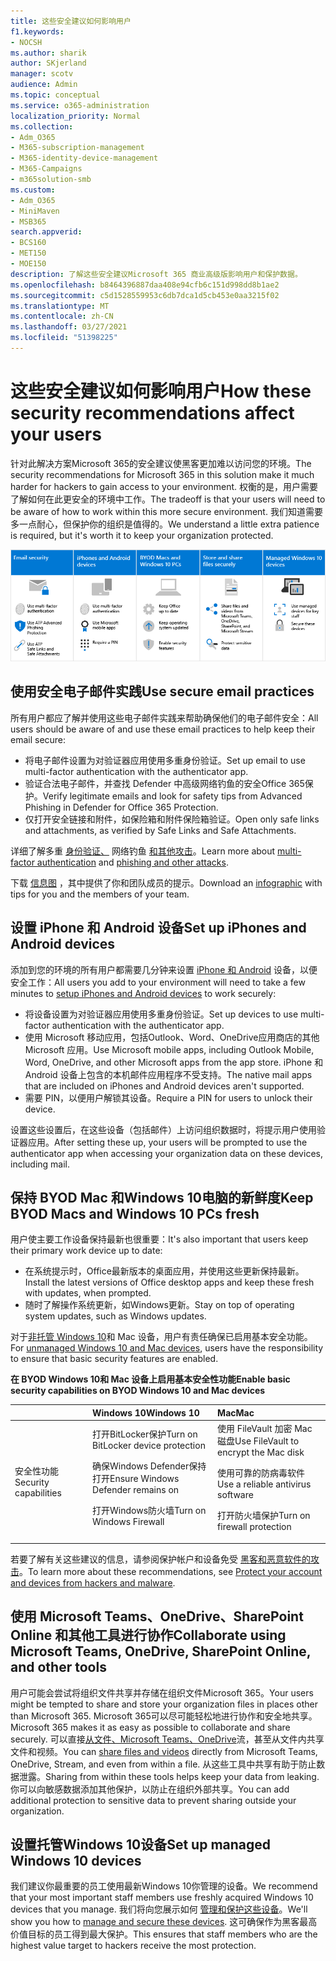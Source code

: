 ```yaml
---
title: 这些安全建议如何影响用户
f1.keywords:
- NOCSH
ms.author: sharik
author: SKjerland
manager: scotv
audience: Admin
ms.topic: conceptual
ms.service: o365-administration
localization_priority: Normal
ms.collection:
- Adm_O365
- M365-subscription-management
- M365-identity-device-management
- M365-Campaigns
- m365solution-smb
ms.custom:
- Adm_O365
- MiniMaven
- MSB365
search.appverid:
- BCS160
- MET150
- MOE150
description: 了解这些安全建议Microsoft 365 商业高级版影响用户和保护数据。
ms.openlocfilehash: b8464396887daa408e94cfb6c151d998dd8b1ae2
ms.sourcegitcommit: c5d1528559953c6db7dca1d5cb453e0aa3215f02
ms.translationtype: MT
ms.contentlocale: zh-CN
ms.lasthandoff: 03/27/2021
ms.locfileid: "51398225"
---
```

# <a name="how-these-security-recommendations-affect-your-users"></a><span data-ttu-id="d50a8-103">这些安全建议如何影响用户</span><span class="sxs-lookup"><span data-stu-id="d50a8-103">How these security recommendations affect your users</span></span>

<span data-ttu-id="d50a8-104">针对此解决方案Microsoft 365的安全建议使黑客更加难以访问您的环境。</span><span class="sxs-lookup"><span data-stu-id="d50a8-104">The security recommendations for Microsoft 365 in this solution make it much harder for hackers to gain access to your environment.</span></span> <span data-ttu-id="d50a8-105">权衡的是，用户需要了解如何在此更安全的环境中工作。</span><span class="sxs-lookup"><span data-stu-id="d50a8-105">The tradeoff is that your users will need to be aware of how to work within this more secure environment.</span></span> <span data-ttu-id="d50a8-106">我们知道需要多一点耐心，但保护你的组织是值得的。</span><span class="sxs-lookup"><span data-stu-id="d50a8-106">We understand a little extra patience is required, but it's worth it to keep your organization protected.</span></span>

![插图汇总了下面针对 iPhone、Android 设备、Mac、Windows 10、共享和关键人员的关键点](../media/M365-democracy-Users_900px.png)

## <a name="use-secure-email-practices"></a><span data-ttu-id="d50a8-108">使用安全电子邮件实践</span><span class="sxs-lookup"><span data-stu-id="d50a8-108">Use secure email practices</span></span>

<span data-ttu-id="d50a8-109">所有用户都应了解并使用这些电子邮件实践来帮助确保他们的电子邮件安全：</span><span class="sxs-lookup"><span data-stu-id="d50a8-109">All users should be aware of and use these email practices to help keep their email secure:</span></span>

- <span data-ttu-id="d50a8-110">将电子邮件设置为对验证器应用使用多重身份验证。</span><span class="sxs-lookup"><span data-stu-id="d50a8-110">Set up email to use multi-factor authentication with the authenticator app.</span></span>
- <span data-ttu-id="d50a8-111">验证合法电子邮件，并查找 Defender 中高级网络钓鱼的安全Office 365保护。</span><span class="sxs-lookup"><span data-stu-id="d50a8-111">Verify legitimate emails and look for safety tips from Advanced Phishing in Defender for Office 365 Protection.</span></span>
- <span data-ttu-id="d50a8-112">仅打开安全链接和附件，如保险箱和附件保险箱验证。</span><span class="sxs-lookup"><span data-stu-id="d50a8-112">Open only safe links and attachments, as verified by Safe Links and Safe Attachments.</span></span>

<span data-ttu-id="d50a8-113">详细了解多重 [身份验证、](m365-campaigns-multifactor-authenication.md) 网络钓鱼 [和其他攻击](m365-campaigns-phishing-and-attacks.md)。</span><span class="sxs-lookup"><span data-stu-id="d50a8-113">Learn more about [multi-factor authentication](m365-campaigns-multifactor-authenication.md) and [phishing and other attacks](m365-campaigns-phishing-and-attacks.md).</span></span>

<span data-ttu-id="d50a8-114">下载 [信息图](m365-campaigns-protect-campaign-infographic.md) ，其中提供了你和团队成员的提示。</span><span class="sxs-lookup"><span data-stu-id="d50a8-114">Download an [infographic](m365-campaigns-protect-campaign-infographic.md) with tips for you and the members of your team.</span></span>

## <a name="set-up-iphones-and-android-devices"></a><span data-ttu-id="d50a8-115">设置 iPhone 和 Android 设备</span><span class="sxs-lookup"><span data-stu-id="d50a8-115">Set up iPhones and Android devices</span></span>

<span data-ttu-id="d50a8-116">添加到您的环境的所有用户都需要几分钟来设置 [iPhone 和 Android](../business/set-up-mobile-devices.md?toc=%2Fmicrosoft-365%2Fcampaigns%2Ftoc.json) 设备，以便安全工作：</span><span class="sxs-lookup"><span data-stu-id="d50a8-116">All users you add to your environment will need to take a few minutes to [setup iPhones and Android devices](../business/set-up-mobile-devices.md?toc=%2Fmicrosoft-365%2Fcampaigns%2Ftoc.json) to work securely:</span></span>

- <span data-ttu-id="d50a8-117">将设备设置为对验证器应用使用多重身份验证。</span><span class="sxs-lookup"><span data-stu-id="d50a8-117">Set up devices to use multi-factor authentication with the authenticator app.</span></span>
- <span data-ttu-id="d50a8-118">使用 Microsoft 移动应用，包括Outlook、Word、OneDrive应用商店的其他 Microsoft 应用。</span><span class="sxs-lookup"><span data-stu-id="d50a8-118">Use Microsoft mobile apps, including Outlook Mobile, Word, OneDrive, and other Microsoft apps from the app store.</span></span> <span data-ttu-id="d50a8-119">iPhone 和 Android 设备上包含的本机邮件应用程序不受支持。</span><span class="sxs-lookup"><span data-stu-id="d50a8-119">The native mail apps that are included on iPhones and Android devices aren't supported.</span></span> 
- <span data-ttu-id="d50a8-120">需要 PIN，以便用户解锁其设备。</span><span class="sxs-lookup"><span data-stu-id="d50a8-120">Require a PIN for users to unlock their device.</span></span>

<span data-ttu-id="d50a8-121">设置这些设置后，在这些设备（包括邮件）上访问组织数据时，将提示用户使用验证器应用。</span><span class="sxs-lookup"><span data-stu-id="d50a8-121">After setting these up, your users will be prompted to use the authenticator app when accessing your organization data on these devices, including mail.</span></span>

## <a name="keep-byod-macs-and-windows-10-pcs-fresh"></a><span data-ttu-id="d50a8-122">保持 BYOD Mac 和Windows 10电脑的新鲜度</span><span class="sxs-lookup"><span data-stu-id="d50a8-122">Keep BYOD Macs and Windows 10 PCs fresh</span></span>

<span data-ttu-id="d50a8-123">用户使主要工作设备保持最新也很重要：</span><span class="sxs-lookup"><span data-stu-id="d50a8-123">It's also important that users keep their primary work device up to date:</span></span>

- <span data-ttu-id="d50a8-124">在系统提示时，Office最新版本的桌面应用，并使用这些更新保持最新。</span><span class="sxs-lookup"><span data-stu-id="d50a8-124">Install the latest versions of Office desktop apps and keep these fresh with updates, when prompted.</span></span>
- <span data-ttu-id="d50a8-125">随时了解操作系统更新，如Windows更新。</span><span class="sxs-lookup"><span data-stu-id="d50a8-125">Stay on top of operating system updates, such as Windows updates.</span></span>

<span data-ttu-id="d50a8-126">对于[非托管 Windows 10](m365-campaigns-protect-pcs-macs.md)和 Mac 设备，用户有责任确保已启用基本安全功能。</span><span class="sxs-lookup"><span data-stu-id="d50a8-126">For [unmanaged Windows 10 and Mac devices](m365-campaigns-protect-pcs-macs.md), users have the responsibility to ensure that basic security features are enabled.</span></span>

<span data-ttu-id="d50a8-127">**在 BYOD Windows 10和 Mac 设备上启用基本安全性功能**</span><span class="sxs-lookup"><span data-stu-id="d50a8-127">**Enable basic security capabilities on BYOD Windows 10 and Mac devices**</span></span>

| |<span data-ttu-id="d50a8-128">**Windows 10**</span><span class="sxs-lookup"><span data-stu-id="d50a8-128">**Windows 10**</span></span>|<span data-ttu-id="d50a8-129">**Mac**</span><span class="sxs-lookup"><span data-stu-id="d50a8-129">**Mac**</span></span>|
|:-----|:-----|:------|
|<span data-ttu-id="d50a8-130">安全性功能</span><span class="sxs-lookup"><span data-stu-id="d50a8-130">Security capabilities</span></span>|<span data-ttu-id="d50a8-131">打开BitLocker保护</span><span class="sxs-lookup"><span data-stu-id="d50a8-131">Turn on BitLocker device protection</span></span><p><p> <span data-ttu-id="d50a8-132">确保Windows Defender保持打开</span><span class="sxs-lookup"><span data-stu-id="d50a8-132">Ensure Windows Defender remains on</span></span> <p><span data-ttu-id="d50a8-133">打开Windows防火墙</span><span class="sxs-lookup"><span data-stu-id="d50a8-133">Turn on Windows Firewall</span></span>| <span data-ttu-id="d50a8-134">使用 FileVault 加密 Mac 磁盘</span><span class="sxs-lookup"><span data-stu-id="d50a8-134">Use FileVault to encrypt the Mac disk</span></span> <p><p><span data-ttu-id="d50a8-135">使用可靠的防病毒软件</span><span class="sxs-lookup"><span data-stu-id="d50a8-135">Use a reliable antivirus software</span></span> <p><span data-ttu-id="d50a8-136">打开防火墙保护</span><span class="sxs-lookup"><span data-stu-id="d50a8-136">Turn on firewall protection</span></span>|

<span data-ttu-id="d50a8-137">若要了解有关这些建议的信息，请参阅保护帐户和设备免受 [黑客和恶意软件的攻击](https://support.office.com/article/Protect-your-account-and-devices-from-hackers-and-malware-066d6216-a56b-4f90-9af3-b3a1e9a327d6#ID0EAABAAA=Windows_10)。</span><span class="sxs-lookup"><span data-stu-id="d50a8-137">To learn more about these recommendations, see [Protect your account and devices from hackers and malware](https://support.office.com/article/Protect-your-account-and-devices-from-hackers-and-malware-066d6216-a56b-4f90-9af3-b3a1e9a327d6#ID0EAABAAA=Windows_10).</span></span>

## <a name="collaborate-using-microsoft-teams-onedrive-sharepoint-online-and-other-tools"></a><span data-ttu-id="d50a8-138">使用 Microsoft Teams、OneDrive、SharePoint Online 和其他工具进行协作</span><span class="sxs-lookup"><span data-stu-id="d50a8-138">Collaborate using Microsoft Teams, OneDrive, SharePoint Online, and other tools</span></span>

<span data-ttu-id="d50a8-139">用户可能会尝试将组织文件共享并存储在组织文件Microsoft 365。</span><span class="sxs-lookup"><span data-stu-id="d50a8-139">Your users might be tempted to share and store your organization files in places other than Microsoft 365.</span></span> <span data-ttu-id="d50a8-140">Microsoft 365可以尽可能轻松地进行协作和安全地共享。</span><span class="sxs-lookup"><span data-stu-id="d50a8-140">Microsoft 365 makes it as easy as possible to collaborate and share securely.</span></span> <span data-ttu-id="d50a8-141">可以直接[从文件、Microsoft Teams、OneDrive](share-files-and-videos.md)流，甚至从文件内共享文件和视频。</span><span class="sxs-lookup"><span data-stu-id="d50a8-141">You can [share files and videos](share-files-and-videos.md) directly from Microsoft Teams, OneDrive, Stream, and even from within a file.</span></span> <span data-ttu-id="d50a8-142">从这些工具中共享有助于防止数据泄露。</span><span class="sxs-lookup"><span data-stu-id="d50a8-142">Sharing from within these tools helps keep your data from leaking.</span></span> <span data-ttu-id="d50a8-143">你可以向敏感数据添加其他保护，以防止在组织外部共享。</span><span class="sxs-lookup"><span data-stu-id="d50a8-143">You can add additional protection to sensitive data to prevent sharing outside your organization.</span></span>

## <a name="set-up-managed-windows-10-devices"></a><span data-ttu-id="d50a8-144">设置托管Windows 10设备</span><span class="sxs-lookup"><span data-stu-id="d50a8-144">Set up managed Windows 10 devices</span></span>

<span data-ttu-id="d50a8-145">我们建议你最重要的员工使用最新Windows 10你管理的设备。</span><span class="sxs-lookup"><span data-stu-id="d50a8-145">We recommend that your most important staff members use freshly acquired Windows 10 devices that you manage.</span></span> <span data-ttu-id="d50a8-146">我们将向您展示如何 [管理和保护这些设备](../business/set-up-windows-devices.md?toc=/microsoft-365/campaigns/toc.json)。</span><span class="sxs-lookup"><span data-stu-id="d50a8-146">We'll show you how to [manage and secure these devices](../business/set-up-windows-devices.md?toc=/microsoft-365/campaigns/toc.json).</span></span> <span data-ttu-id="d50a8-147">这可确保作为黑客最高价值目标的员工得到最大保护。</span><span class="sxs-lookup"><span data-stu-id="d50a8-147">This ensures that staff members who are the highest value target to hackers receive the most protection.</span></span>
